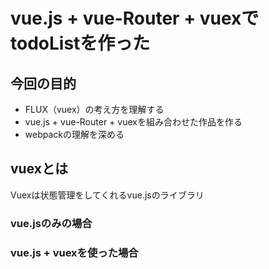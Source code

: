 # vue.js + vue-Router + vuexでtodoListを作った
## 今回の目的
* FLUX（vuex）の考え方を理解する
* vue.js + vue-Router + vuexを組み合わせた作品を作る
* webpackの理解を深める

## vuexとは
Vuexは状態管理をしてくれるvue.jsのライブラリ

### vue.jsのみの場合

### vue.js + vuexを使った場合
